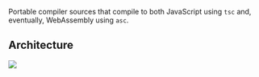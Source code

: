 Portable compiler sources that compile to both JavaScript using `tsc` and, eventually, WebAssembly using `asc`.

Architecture
------------
![](https://assemblyscript.github.io/assemblyscript/media/architecture.svg)
